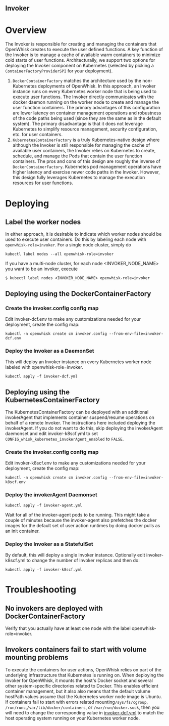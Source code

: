<!--
#
# Licensed to the Apache Software Foundation (ASF) under one or more
# contributor license agreements.  See the NOTICE file distributed with
# this work for additional information regarding copyright ownership.
# The ASF licenses this file to You under the Apache License, Version 2.0
# (the "License"); you may not use this file except in compliance with
# the License.  You may obtain a copy of the License at
#
#     http://www.apache.org/licenses/LICENSE-2.0
#
# Unless required by applicable law or agreed to in writing, software
# distributed under the License is distributed on an "AS IS" BASIS,
# WITHOUT WARRANTIES OR CONDITIONS OF ANY KIND, either express or implied.
# See the License for the specific language governing permissions and
# limitations under the License.
#
-->

Invoker
-------

# Overview

The Invoker is responsible for creating and managing the containers
that OpenWhisk creates to execute the user defined functions.  A key
function of the Invoker is to manage a cache of available warm
containers to minimize cold starts of user functions.
Architecturally, we support two options for deploying the Invoker
component on Kubernetes (selected by picking a
`ContainerFactoryProviderSPI` for your deployment).
  1. `DockerContainerFactory` matches the architecture used by the
      non-Kubernetes deployments of OpenWhisk.  In this approach, an
      Invoker instance runs on every Kubernetes worker node that is
      being used to execute user functions.  The Invoker directly
      communicates with the docker daemon running on the worker node
      to create and manage the user function containers.  The primary
      advantages of this configuration are lower latency on container
      management operations and robustness of the code paths being
      used (since they are the same as in the default system).  The
      primary disadvantage is that it does not leverage Kubernetes to
      simplify resource management, security configuration, etc. for
      user containers.
  2. `KubernetesContainerFactory` is a truly Kubernetes-native design
      where although the Invoker is still responsible for managing the
      cache of available user containers, the Invoker relies on Kubernetes to
      create, schedule, and manage the Pods that contain the user function
      containers. The pros and cons of this design are roughly the
      inverse of `DockerContainerFactory`.  Kubernetes pod management
      operations have higher latency and exercise newer code paths in
      the Invoker.  However, this design fully leverages Kubernetes to
      manage the execution resources for user functions.

# Deploying

## Label the worker nodes

In either approach, it is desirable to indicate which worker nodes
should be used to execute user containers.  Do this by labeling each
node with `openwhisk-role=invoker`.  For a single node cluster, simply do
```
kubectl label nodes --all openwhisk-role=invoker
```
If you have a multi-node cluster, for each node <INVOKER_NODE_NAME>
you want to be an invoker, execute
```
$ kubectl label nodes <INVOKER_NODE_NAME> openwhisk-role=invoker
```

## Deploying using the DockerContainerFactory

### Create the invoker.config config map

Edit invoker-dcf.env to make any customizations needed for your
deployment, create the config map:
```
kubectl -n openwhisk create cm invoker.config --from-env-file=invoker-dcf.env
```

### Deploy the Invoker as a DaemonSet

This will deploy an Invoker instance on every Kubernetes worker node
labeled with openwhisk-role=invoker.
```
kubectl apply -f invoker-dcf.yml
```

## Deploying using the KubernetesContainerFactory

The KubernetesContainerFactory can be deployed with an additional
invokerAgent that implements container suspend/resume operations on
behalf of a remote Invoker.  The instructions here included deploying
the invokerAgent.  If you do not want to do this, skip deploying the
invokerAgent daemonset and edit invoker-k8scf.yml to set
`CONFIG_whisk_kubernetes_invokerAgent_enabled` to `FALSE`.

### Create the invoker.config config map

Edit invoker-k8scf.env to make any customizations needed for your
deployment, create the config map:
```
kubectl -n openwhisk create cm invoker.config --from-env-file=invoker-k8scf.env
```

### Deploy the invokerAgent Daemonset
```
kubectl apply -f invoker-agent.yml
```
Wait for all of the invoker-agent pods to be running.  This might take a
couple of minutes because the invoker-agent also prefetches the docker images
for the default set of user action runtimes by doing docker pulls as an
init container.

### Deploy the Invoker as a StatefulSet

By default, this will deploy a single Invoker instance.  Optionally
edit invoker-k8scf.yml to change the number of Invoker replicas and
then do:
```
kubectl apply -f invoker-k8scf.yml
```


# Troubleshooting
## No invokers are deployed with DockerContainerFactory

Verify that you actually have at least one node with the label openwhisk-role=invoker.

## Invokers containers fail to start with volume mounting problems

To execute the containers for user actions, OpenWhisk relies on part
of the underlying infrastructure that Kubernetes is running on. When
deploying the Invoker for OpenWhisk, it mounts the host's Docker
socket and several other system-specific directories related to
Docker. This enables efficient container management, but it also also
means that the default volume hostPath values assume that the Kubernetes worker
node image is Ubuntu. If containers fail to start with errors related
mounting`/sys/fs/cgroup`, `/run/runc`,`/var/lib/docker/containers`, or
`/var/run/docker.sock`, then you will need to change the corresponding
value in [invoker-dcf.yml](invoker-dcf.yml) to match the host operating system
running on your Kubernetes worker node.
